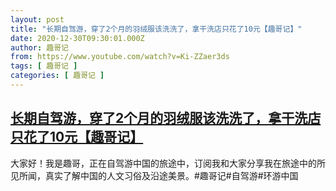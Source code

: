 ```yaml
---
layout: post
title: "长期自驾游，穿了2个月的羽绒服该洗洗了，拿干洗店只花了10元【趣哥记】"
date: 2020-12-30T09:30:01.000Z
author: 趣哥记
from: https://www.youtube.com/watch?v=Ki-ZZaer3ds
tags: [ 趣哥记 ]
categories: [ 趣哥记 ]
---
```

<!--1609320601000-->
[长期自驾游，穿了2个月的羽绒服该洗洗了，拿干洗店只花了10元【趣哥记】](https://www.youtube.com/watch?v=Ki-ZZaer3ds)
------

<div>
大家好！我是趣哥，正在自驾游中国的旅途中，订阅我和大家分享我在旅途中的所见所闻，真实了解中国的人文习俗及沿途美景。#趣哥记#自驾游#环游中国
</div>
